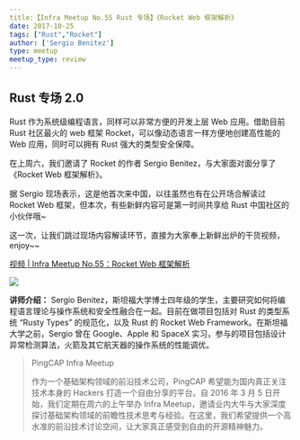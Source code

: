 ```yaml
---
title:【Infra Meetup No.55 Rust 专场】《Rocket Web 框架解析》
date: 2017-10-25
tags: ["Rust","Rocket"]
author: ['Sergio Benitez']
type: meetup
meetup_type: review
---
```


## Rust 专场 2.0

Rust 作为系统级编程语言，同样可以非常方便的开发上层 Web 应用。借助目前 Rust 社区最火的 web 框架 Rocket，可以像动态语言一样方便地创建高性能的 Web 应用，同时可以拥有 Rust 强大的类型安全保障。

在上周六，我们邀请了 Rocket 的作者 Sergio Benitez，与大家面对面分享了《Rocket Web 框架解析》。

据 Sergio 现场表示，这是他首次来中国，以往虽然也有在公开场合解读过 Rocket Web 框架，但本次，有些新鲜内容可是第一时间共享给 Rust 中国社区的小伙伴哦~

这一次，让我们跳过现场内容解读环节，直接为大家奉上新鲜出炉的干货视频，enjoy~~

[视频 | Infra Meetup No.55：Rocket Web 框架解析](https://v.qq.com/txp/iframe/player.html?origin=https%3A%2F%2Fmp.weixin.qq.com&amp;vid=g05654053d4&amp;autoplay=false&amp;full=true&amp;show1080p=false)

![](http://upload-images.jianshu.io/upload_images/542677-6fa41b25a2e8bbb8?imageMogr2/auto-orient/strip%7CimageView2/2/w/1240)

**讲师介绍：** Sergio Benitez，斯坦福大学博士四年级的学生，主要研究如何将编程语言理论与操作系统和安全性融合在一起。目前在做项目包括对 Rust 的类型系统 “Rusty Types” 的规范化，以及 Rust 的 Rocket Web Framework。在斯坦福大学之前，Sergio 曾在 Google、Apple 和 SpaceX 实习，参与的项目包括设计异常检测算法，火箭及其它航天器的操作系统的性能调优。

>PingCAP Infra Meetup
>
>作为一个基础架构领域的前沿技术公司，PingCAP 希望能为国内真正关注技术本身的 Hackers 打造一个自由分享的平台。自 2016 年 3 月 5 日开始，我们定期在周六的上午举办 Infra Meetup，邀请业内大牛与大家深度探讨基础架构领域的前瞻性技术思考与经验。在这里，我们希望提供一个高水准的前沿技术讨论空间，让大家真正感受到自由的开源精神魅力。